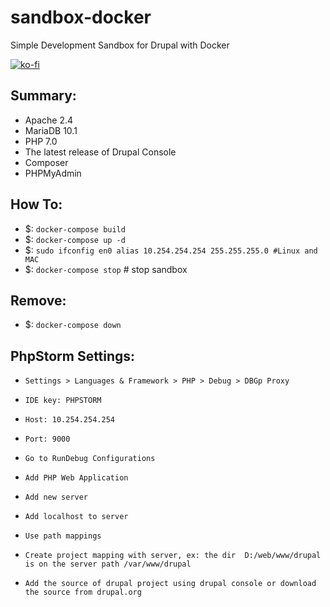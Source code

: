 sandbox-docker
===============

Simple Development Sandbox for Drupal with Docker

[![ko-fi](https://www.ko-fi.com/img/githubbutton_sm.svg)](https://ko-fi.com/W7W3ZIV7)

Summary:
--------

* Apache 2.4
* MariaDB 10.1
* PHP 7.0
* The latest release of Drupal Console
* Composer
* PHPMyAdmin


How To:
-------

- $: `docker-compose build`
- $: `docker-compose up -d`
- $: `sudo ifconfig en0 alias 10.254.254.254 255.255.255.0 #Linux and MAC`
- $: `docker-compose stop` # stop sandbox

Remove:
-------

- $: `docker-compose down`


PhpStorm Settings:
-----------------

- `Settings > Languages & Framework > PHP > Debug > DBGp Proxy`
- `IDE key: PHPSTORM`
- `Host: 10.254.254.254`
- `Port: 9000`

- `Go to RunDebug Configurations`
- `Add PHP Web Application`
- `Add new server`
- `Add localhost to server`
- `Use path mappings`
- `Create project mapping with server, ex: the dir  D:/web/www/drupal is on the server path /var/www/drupal `
- `Add the source of drupal project using drupal console or download the source from drupal.org`
